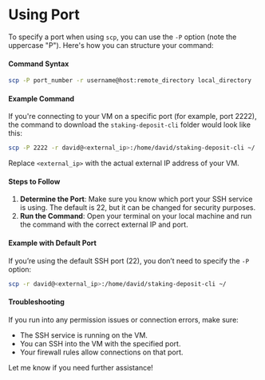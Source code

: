 # Using Port



To specify a port when using `scp`, you can use the `-P` option (note the uppercase "P"). Here's how you can structure your command:

#### Command Syntax

```bash
scp -P port_number -r username@host:remote_directory local_directory
```

#### Example Command

If you're connecting to your VM on a specific port (for example, port 2222), the command to download the `staking-deposit-cli` folder would look like this:

```bash
scp -P 2222 -r david@<external_ip>:/home/david/staking-deposit-cli ~/
```

Replace `<external_ip>` with the actual external IP address of your VM.

#### Steps to Follow

1. **Determine the Port**: Make sure you know which port your SSH service is using. The default is 22, but it can be changed for security purposes.
2. **Run the Command**: Open your terminal on your local machine and run the command with the correct external IP and port.

#### Example with Default Port

If you’re using the default SSH port (22), you don’t need to specify the `-P` option:

```bash
scp -r david@<external_ip>:/home/david/staking-deposit-cli ~/
```

#### Troubleshooting

If you run into any permission issues or connection errors, make sure:

* The SSH service is running on the VM.
* You can SSH into the VM with the specified port.
* Your firewall rules allow connections on that port.

Let me know if you need further assistance!

